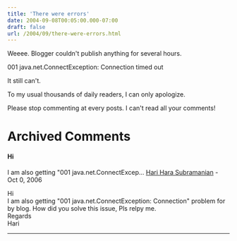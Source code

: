 ```yaml
---
title: 'There were errors'
date: 2004-09-08T00:05:00.000-07:00
draft: false
url: /2004/09/there-were-errors.html
---
```


Weeee. Blogger couldn't publish anything for several hours.  
  
001 java.net.ConnectException: Connection timed out  
  
It still can't.  
  
To my usual thousands of daily readers, I can only apologize.  
  
Please stop commenting at every posts. I can't read all your comments!
# Archived Comments

#### Hi  
I am also getting "001 java.net.ConnectExcep...
[Hari Hara Subramanian](https://www.blogger.com/profile/15048147151211498970 "noreply@blogger.com") - <time datetime="2006-10-29T06:54:00.000-08:00">Oct 0, 2006</time>

Hi  
I am also getting "001 java.net.ConnectException: Connection" problem for by blog. How did you solve this issue, Pls relpy me.  
Regards  
Hari
<hr />
